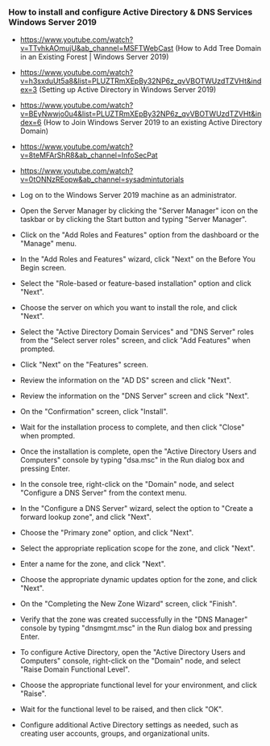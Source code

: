 ### How to install and configure Active Directory & DNS Services Windows Server 2019
* https://www.youtube.com/watch?v=TTvhkAOmujU&ab_channel=MSFTWebCast (How to Add Tree Domain in an Existing Forest | Windows Server 2019)
* https://www.youtube.com/watch?v=h3sxduUt5a8&list=PLUZTRmXEpBy32NP6z_qvVBOTWUzdTZVHt&index=3 (Setting up Active Directory in Windows Server 2019)
* https://www.youtube.com/watch?v=BEyNwwjo0u4&list=PLUZTRmXEpBy32NP6z_qvVBOTWUzdTZVHt&index=6 (How to Join Windows Server 2019 to an existing Active Directory Domain)
* https://www.youtube.com/watch?v=8teMFArShR8&ab_channel=InfoSecPat 
* https://www.youtube.com/watch?v=0tONNzREopw&ab_channel=sysadmintutorials

* Log on to the Windows Server 2019 machine as an administrator.
* Open the Server Manager by clicking the "Server Manager" icon on the taskbar or by clicking the Start button and typing "Server Manager".
* Click on the "Add Roles and Features" option from the dashboard or the "Manage" menu.
* In the "Add Roles and Features" wizard, click "Next" on the Before You Begin screen.
* Select the "Role-based or feature-based installation" option and click "Next".
* Choose the server on which you want to install the role, and click "Next".
* Select the "Active Directory Domain Services" and "DNS Server" roles from the "Select server roles" screen, and click "Add Features" when prompted.
* Click "Next" on the "Features" screen.
* Review the information on the "AD DS" screen and click "Next".
* Review the information on the "DNS Server" screen and click "Next".
* On the "Confirmation" screen, click "Install".
* Wait for the installation process to complete, and then click "Close" when prompted.
* Once the installation is complete, open the "Active Directory Users and Computers" console by typing "dsa.msc" in the Run dialog box and pressing Enter.
* In the console tree, right-click on the "Domain" node, and select "Configure a DNS Server" from the context menu.
* In the "Configure a DNS Server" wizard, select the option to "Create a forward lookup zone", and click "Next".
* Choose the "Primary zone" option, and click "Next".
* Select the appropriate replication scope for the zone, and click "Next".
* Enter a name for the zone, and click "Next".
* Choose the appropriate dynamic updates option for the zone, and click "Next".
* On the "Completing the New Zone Wizard" screen, click "Finish".
* Verify that the zone was created successfully in the "DNS Manager" console by typing "dnsmgmt.msc" in the Run dialog box and pressing Enter.
* To configure Active Directory, open the "Active Directory Users and Computers" console, right-click on the "Domain" node, and select "Raise Domain Functional Level".
* Choose the appropriate functional level for your environment, and click "Raise".
* Wait for the functional level to be raised, and then click "OK".
* Configure additional Active Directory settings as needed, such as creating user accounts, groups, and organizational units.
